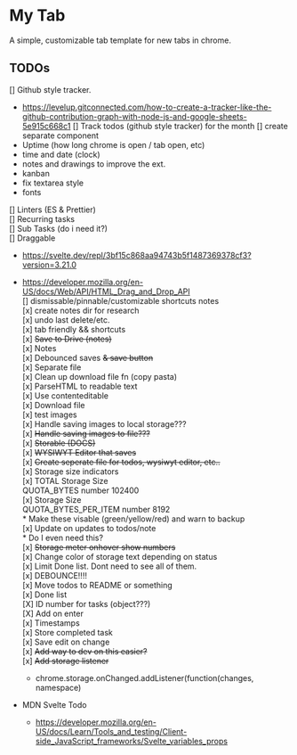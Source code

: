 # My Tab

A simple, customizable tab template for new tabs in chrome. 

## TODOs
[] Github style tracker.
  * https://levelup.gitconnected.com/how-to-create-a-tracker-like-the-github-contribution-graph-with-node-js-and-google-sheets-5e915c668c1
	[] Track todos (github style tracker) for the month
	[] create separate component
* Uptime (how long chrome is open / tab open, etc)
* time and date (clock)
* notes and drawings to improve the ext.
* kanban
* fix textarea style
* fonts
  
[] Linters (ES & Prettier)  
[] Recurring tasks  
[] Sub Tasks (do i need it?)  
[] Draggable  
  * https://svelte.dev/repl/3bf15c868aa94743b5f1487369378cf3?version=3.21.0  
  * https://developer.mozilla.org/en-US/docs/Web/API/HTML_Drag_and_Drop_API  
[] dismissable/pinnable/customizable shortcuts notes  
[x] create notes dir for research  
[x] undo last delete/etc.   
[x] tab friendly && shortcuts  
[x] ~~Save to Drive (notes)~~  
[x] Notes  
	[x] Debounced saves ~~& save button~~  
	[x] Separate file  
	[x] Clean up download file fn (copy pasta)  
	[x] ParseHTML to readable text   
	[x] Use contenteditable  
	[x] Download file  
	[x] test images  
	[x] Handle saving images to local storage???  
	[x] ~~Handle saving images to file???~~  
    [x] ~~Storable (DOCS)~~  
	[x] ~~WYSIWYT Editor that saves~~  
	[x] ~~Create seperate file for todos, wysiwyt editor, etc..~~  
[x] Storage size indicators  
	[x] TOTAL Storage Size   
		QUOTA_BYTES number 102400  
	[x] Storage Size   
		QUOTA_BYTES_PER_ITEM number 8192  
		* Make these visable (green/yellow/red) and warn to backup  
	[x] Update on updates to todos/note  
		* Do I even need this?  
[x] ~~Storage meter onhover show numbers~~  
[x] Change color of storage text depending on status  
[x] Limit Done list. Dont need to see all of them.  
[x] DEBOUNCE!!!!  
[x] Move todos to README or something  
[x] Done list  
[X] ID number for tasks (object???)  
[X] Add on enter  
[x] Timestamps  
[x] Store completed task  
[x] Save edit on change  
[x] ~~Add way to dev on this easier?~~  
[x] ~~Add storage listener~~  
    * chrome.storage.onChanged.addListener(function(changes, namespace)   

* MDN Svelte Todo   
  * https://developer.mozilla.org/en-US/docs/Learn/Tools_and_testing/Client-side_JavaScript_frameworks/Svelte_variables_props  